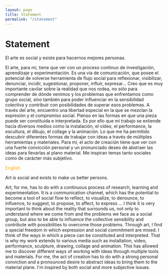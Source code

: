 ```yaml
---
layout: page
title: Statement
permalink: "/statement"
---
```


# Statement

El arte es social y existe para hacernos mejores personas.


El arte, para mí, tiene que ver con un proceso continuo de investigación, aprendizaje y experimentación. Es una vía de comunicación, que posee el potencial de volverse herramienta de flujo social para reflexionar, visibilizar, denunciar, incidir, sugestionar, proponer, influir, expresar… Creo que es muy importante cavilar sobre la realidad que nos rodea, no sólo para comprender de dónde venimos y los problemas que enfrentamos como grupo social, sino también para poder influenciar en la sensibilidad colectiva y contribuir con posibilidades de superar esos problemas. A través del arte, encuentro una libertad especial en la que se mezclan la expresión y el compromiso social. Pienso en las formas en que una pieza puede ser constituida e interpretada. Es por ello que mi trabajo se extiende hacia diversos medios como la instalación, el vídeo, el performance, la escultura, el dibujo, el collage y la animación. Lo que me ha permitido descubrir diferentes formas de trabajar con ideas a través de múltiples herramientas y materiales. Para mí, el acto de creación tiene que ver con una fuerte convicción personal y un pronunciado deseo de abstraer las ideas para llevarlas al plano material. Me inspiran temas tanto sociales como de carácter más subjetivo.


<span style="color:orange">English</span>


Art is social and exists to make us better persons.


Art, for me, has to do with a continuous process of research, learning and experimentation. It is a communication channel, which has the potential to become a tool of social flow to reflect, to visualize, to denounce, to influence, to suggest, to propose, to affect, to express ... I think it is very important to think about the reality that surrounds us, not only to understand where we come from and the problems we face as a social group, but also to be able to influence the collective sensibility and contribute with possibilities to overcome those problems. Through art, I find a special freedom in which expression and social commitment are mixed. I think of the ways in which a piece can be constituted and interpreted. That is why my work extends to various media such as installation, video, performance, sculpture, drawing, collage and animation. This has allowed me to discover different ways of working with ideas through multiple tools and materials. For me, the act of creation has to do with a strong personal conviction and a pronounced desire to abstract ideas to bring them to the material plane. I'm inspired by both social and more subjective issues.
